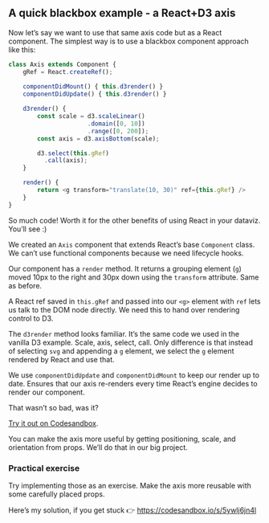 
## A quick blackbox example - a React+D3 axis

Now let’s say we want to use that same axis code but as a React
component. The simplest way is to use a blackbox component approach like
this:

``` javascript
class Axis extends Component {
    gRef = React.createRef();
        
    componentDidMount() { this.d3render() }
    componentDidUpdate() { this.d3render() }

    d3render() {
        const scale = d3.scaleLinear()
                      .domain([0, 10])
                      .range([0, 200]);
        const axis = d3.axisBottom(scale);

        d3.select(this.gRef)
          .call(axis);  
    }

    render() {
        return <g transform="translate(10, 30)" ref={this.gRef} />
    }
}
```

So much code\! Worth it for the other benefits of using React in your
dataviz. You’ll see :)

We created an `Axis` component that extends React’s base `Component`
class. We can’t use functional components because we need lifecycle
hooks.

Our component has a `render` method. It returns a grouping element (`g`)
moved 10px to the right and 30px down using the `transform` attribute.
Same as before.

A React ref saved in `this.gRef` and passed into our `<g>` element with
`ref` lets us talk to the DOM node directly. We need this to hand over
rendering control to D3.

The `d3render` method looks familiar. It’s the same code we used in the
vanilla D3 example. Scale, axis, select, call. Only difference is that
instead of selecting `svg` and appending a `g` element, we select the
`g` element rendered by React and use that.

We use `componentDidUpdate` and `componentDidMount` to keep our render
up to date. Ensures that our axis re-renders every time React’s engine
decides to render our component.

That wasn’t so bad, was it?

[Try it out on Codesandbox](https://codesandbox.io/s/3xy2jr1y5m).

You can make the axis more useful by getting positioning, scale, and
orientation from props. We’ll do that in our big project.

### Practical exercise

Try implementing those as an exercise. Make the axis more reusable with
some carefully placed props.

Here’s my solution, if you get stuck 👉
<https://codesandbox.io/s/5ywlj6jn4l>
